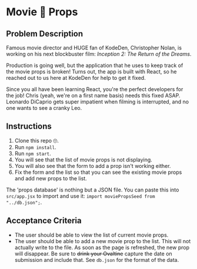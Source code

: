 # Movie 🎥 Props

## Problem Description

Famous movie director and HUGE fan of KodeDen, Christopher Nolan, is working on his next blockbuster film: _Inception 2: The Return of the Dreams_.

Production is going well, but the application that he uses to keep track of the movie props is broken! Turns out, the app is built with React, so he reached out to us here at KodeDen for help to get it fixed.

Since you all have been learning React, you're the perfect developers for the job! Chris (yeah, we're on a first name basis) needs this fixed ASAP. Leonardo DiCaprio gets super impatient when filming is interrupted, and no one wants to see a cranky Leo.

## Instructions

1. Clone this repo 🙄.
2. Run `npm install`.
3. Run `npm start`.
4. You will see that the list of movie props is not displaying.
5. You will also see that the form to add a prop isn't working either.
6. Fix the form and the list so that you can see the existing movie props and add new props to the list.

The 'props database' is nothing but a JSON file. You can paste this into `src/app.jsx` to import and use it: `import moviePropsSeed from "../db.json";`.

## Acceptance Criteria

- The user should be able to view the list of current movie props.
- The user should be able to add a new movie prop to the list. This will not actually write to the file. As soon as the page is refreshed, the new prop will disappear. Be sure to ~~drink your Ovaltine~~ capture the date on submission and include that. See `db.json` for the format of the data.
